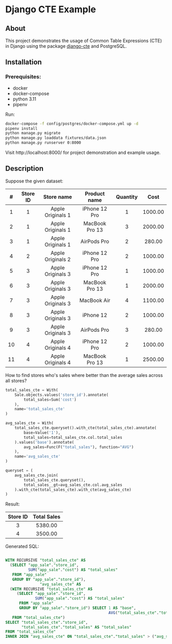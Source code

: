 # Django CTE Example

## About

This project demonstrates the usage of Common Table Expressions (CTE) in Django using the package [django-cte](https://github.com/dimagi/django-cte) and PostgreSQL.

## Installation

### Prerequisites:

* docker
* docker-compose
* python 3.11
* pipenv

Run:

```bash
docker-compose -f config/postgres/docker-compose.yml up -d
pipenv install
python manage.py migrate
python manage.py loaddata fixtures/data.json
python manage.py runserver 0:8000
```

Visit http://localhost:8000/ for project demonstration and example usage.

## Description

Suppose the given dataset:

| **#** | **Store ID** | **Store name**    | **Product name** | **Quantity** | **Cost** |
|:-----:|:------------:|:-----------------:|:----------------:|:------------:|:--------:|
| 1     | 1            | Apple Originals 1 | iPhone 12 Pro    | 1            | 1000.00  |
| 2     | 1            | Apple Originals 1 | MacBook Pro 13   | 3            | 2000.00  |
| 3     | 1            | Apple Originals 1 | AirPods Pro      | 2            | 280.00   |
| 4     | 2            | Apple Originals 2 | iPhone 12 Pro    | 2            | 1000.00  |
| 5     | 3            | Apple Originals 3 | iPhone 12 Pro    | 1            | 1000.00  |
| 6     | 3            | Apple Originals 3 | MacBook Pro 13   | 1            | 2000.00  |
| 7     | 3            | Apple Originals 3 | MacBook Air      | 4            | 1100.00  |
| 8     | 3            | Apple Originals 3 | iPhone 12        | 2            | 1000.00  |
| 9     | 3            | Apple Originals 3 | AirPods Pro      | 3            | 280.00   |
| 10    | 4            | Apple Originals 4 | iPhone 12 Pro    | 2            | 1000.00  |
| 11    | 4            | Apple Originals 4 | MacBook Pro 13   | 1            | 2500.00  |

How to find stores who's sales where better than the average sales across all stores?

```python
total_sales_cte = With(
    Sale.objects.values('store_id').annotate(
        total_sales=Sum('cost')
    ),
    name='total_sales_cte'
)

avg_sales_cte = With(
    total_sales_cte.queryset().with_cte(total_sales_cte).annotate(
        base=Value('1'),
        total_sales=total_sales_cte.col.total_sales
    ).values('base').annotate(
        avg_sales=Func(F("total_sales"), function="AVG")
    ),
    name='avg_sales_cte'
)

queryset = (
    avg_sales_cte.join(
        total_sales_cte.queryset(),
        total_sales__gt=avg_sales_cte.col.avg_sales
    ).with_cte(total_sales_cte).with_cte(avg_sales_cte)
)
```

Result:

| **Store ID** | **Total Sales** |
|:------------:|:---------------:|
| 3            | 5380.00         |
| 4            | 3500.00         |


Generated SQL:

```sql

WITH RECURSIVE "total_sales_cte" AS
  (SELECT "app_sale"."store_id",
          SUM("app_sale"."cost") AS "total_sales"
   FROM "app_sale"
   GROUP BY "app_sale"."store_id"),
               "avg_sales_cte" AS
  (WITH RECURSIVE "total_sales_cte" AS
     (SELECT "app_sale"."store_id",
             SUM("app_sale"."cost") AS "total_sales"
      FROM "app_sale"
      GROUP BY "app_sale"."store_id") SELECT 1 AS "base",
                                             AVG("total_sales_cte"."total_sales") AS "avg_sales"
   FROM "total_sales_cte")
SELECT "total_sales_cte"."store_id",
       "total_sales_cte"."total_sales" AS "total_sales"
FROM "total_sales_cte"
INNER JOIN "avg_sales_cte" ON "total_sales_cte"."total_sales" > ("avg_sales_cte"."avg_sales")
```